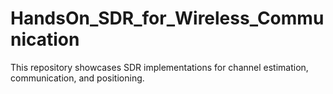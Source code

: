 # HandsOn_SDR_for_Wireless_Communication
This repository showcases SDR implementations for channel estimation, communication, and positioning. 
